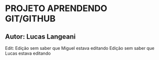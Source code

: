 # PROJETO APRENDENDO GIT/GITHUB

## Autor: Lucas Langeani

Edit: Edição sem saber que Miguel estava editando
Edição sem saber que Lucas estava editando
